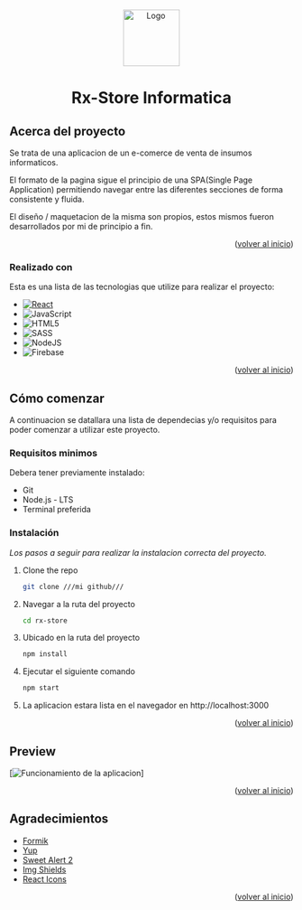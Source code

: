 
<a name="readme-top"></a>

<!-- PROJECT LOGO -->
<br />
<div align="center">
  <a href="link-de-la-app">
    <img src="https://res.cloudinary.com/dsyzsnrai/image/upload/v1682044290/rxstore_jgjndi.png" alt="Logo" width="100" height="100">
  </a>

  <h1 align="center">Rx-Store  Informatica</h1>

</div>

<!-- ABOUT THE PROJECT -->
## Acerca del proyecto

Se trata de una aplicacion de un e-comerce de venta de  insumos informaticos.

El formato de la pagina sigue el principio de una SPA(Single Page Application) permitiendo navegar entre las diferentes secciones de forma consistente y fluida.

El diseño / maquetacion de la misma son propios, estos mismos fueron desarrollados por mi de principio a fin.

<p align="right">(<a href="#readme-top">volver al inicio</a>)</p>


### Realizado con

Esta es una lista de las tecnologias que utilize para realizar el proyecto:

* [![React][React.js]][React-url]
* ![JavaScript](https://img.shields.io/badge/javascript-%23323330.svg?style=for-the-badge&logo=javascript&logoColor=%23F7DF1E)
* ![HTML5](https://img.shields.io/badge/html5-%23E34F26.svg?style=for-the-badge&logo=html5&logoColor=white)
* ![SASS](https://img.shields.io/badge/SASS-hotpink.svg?style=for-the-badge&logo=SASS&logoColor=white)
* ![NodeJS](https://img.shields.io/badge/node.js-6DA55F?style=for-the-badge&logo=node.js&logoColor=white)
* ![Firebase](https://img.shields.io/badge/firebase-%23039BE5.svg?style=for-the-badge&logo=firebase)


<p align="right">(<a href="#readme-top">volver al inicio</a>)</p>



<!-- GETTING STARTED -->
## Cómo comenzar

A continuacion se datallara una lista de dependecias y/o requisitos para poder comenzar a utilizar este proyecto.

### Requisitos minimos

Debera tener previamente instalado:

* Git
* Node.js - LTS
* Terminal preferida

### Instalación

_Los pasos a seguir para realizar la instalacion correcta del proyecto._


1. Clone the repo
   ```sh
   git clone ///mi github///
   ```
2. Navegar a la ruta del proyecto
    ```sh
   cd rx-store
   ```
3. Ubicado en la ruta del proyecto
   ```sh
   npm install
   ```
4. Ejecutar el siguiente comando
   ```sh
   npm start
   ```
5. La aplicacion estara lista en el navegador en http://localhost:3000

<p align="right">(<a href="#readme-top">volver al inicio</a>)</p>


<!-- USAGE EXAMPLES -->
## Preview

[![Funcionamiento de la aplicacion](https://res.cloudinary.com/dsyzsnrai/image/upload/v1682043915/Screenshot_73_ddyasa.png)]

<p align="right">(<a href="#readme-top">volver al inicio</a>)</p>

<!-- ACKNOWLEDGMENTS -->
## Agradecimientos


* [Formik](https://formik.org/)
* [Yup](https://github.com/jquense/yup)
* [Sweet Alert 2](https://sweetalert2.github.io/)
* [Img Shields](https://shields.io)
* [React Icons](https://react-icons.github.io/react-icons/search)

<p align="right">(<a href="#readme-top">volver al inicio</a>)</p>

[product-screenshot]: https://res.cloudinary.com/dsyzsnrai/image/upload/v1682044118/Screenshot_74_l0fdpl.png
[Next.js]: https://img.shields.io/badge/next.js-000000?style=for-the-badge&logo=nextdotjs&logoColor=white
[Next-url]: https://nextjs.org/
[React.js]: https://img.shields.io/badge/React-20232A?style=for-the-badge&logo=react&logoColor=61DAFB
[React-url]: https://reactjs.org/

